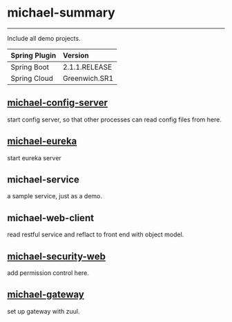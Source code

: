 # michael-summary
---
Include all demo projects.

|Spring Plugin|Version|
|:---|:---|
|Spring Boot|2.1.1.RELEASE|
|Spring Cloud|Greenwich.SR1|

## [michael-config-server](https://github.com/hexin1250/michael-summary/tree/master/michael-config-server)
start config server, so that other processes can read config files from here.

## [michael-eureka](https://github.com/hexin1250/michael-summary/tree/master/michael-eureka)
start eureka server

## michael-service
a sample service, just as a demo.

## michael-web-client
read restful service and reflact to front end with object model.

## [michael-security-web](https://github.com/hexin1250/michael-summary/tree/master/michael-security-web)
add permission control here.

## [michael-gateway](https://github.com/hexin1250/michael-summary/tree/master/michael-gateway)
set up gateway with zuul.
